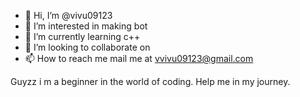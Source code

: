 - 👋 Hi, I’m @vivu09123
- 👀 I’m interested in making bot
- 🌱 I’m currently learning c++
- 💞️ I’m looking to collaborate on 
- 📫 How to reach me mail me at vvivu09123@gmail.com

<!---
vivu09123/vivu09123 is a ✨ special ✨ repository because its `README.md` (this file) appears on your GitHub profile.
You can click the Preview link to take a look at your changes.
--->
Guyzz i m a beginner in the world of coding. Help me in my journey. 
